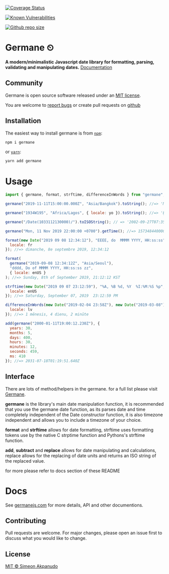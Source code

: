 [![Coverage Status](https://coveralls.io/repos/github/germanejs/germane/badge.svg?branch=master)](https://coveralls.io/github/germanejs/germane?branch=master)

[![Known Vulnerabilities](https://snyk.io/test/github/germanejs/germane/badge.svg)](https://snyk.io/test/github/germanejs/germane)

[![Github repo size](https://img.shields.io/github/repo-size/germanejs/germane)](https://img.shields.io/github/repo-size/germanejs/germane)

# Germane ⏲

**A modern/minimalistic Javascript date library for formatting, parsing, validating and manipulating dates.**
[Documentation](https://germanejs.com)

## Community

Germane is open source software released under an
[MIT license](https://github.com/germanejs/germane/blob/master/germane/LICENSE).

You are welcome to
[report bugs](https://github.com/germanejs/germane/issues) or create pull
requests on [github](https://github.com/germanejs/germane)

## Installation

The easiest way to install germane is from [`npm`](https://www.npmjs.com/):

```sh
npm i germane
```

or [`yarn`](https://yarnpkg.com/):

```sh
yarn add germane
```

# Usage

```javascript
import { germane, format, strftime, differenceInWords } from "germane";

germane("2019-11-11T15:00:00.000Z", "Asia/Bangkok").toString(); //=> 'Mon Nov 11 2019 22:00:00 UTC+0700 (Indochina Time)'

germane("1934W195", "Africa/Lagos", { locale: yo }).toString(); //=> 'Ẹt Ẹ̀bi 11 1934 01:00:00 UTC+0100'

germane("/Date(1033112130000)/").toISOString(); // => '2002-09-27T07:35:30.000Z'

germane("Mon, 11 Nov 2019 22:00:00 +0700").getTime(); //=> 1573484400000

format(new Date("2019 09 08 12:34:12"), "EEEE, do  MMMM YYYY, HH:ss:ss", {
  locale: fr
}); //=> dimanche, 8e septembre 2019, 12:34:12

format(
  germane("2019-09-08 12:34:12Z", "Asia/Seoul"),
  "dddd, Do of MMMM YYYY, HH:ss:ss zz",
  { locale: enUS }
); //=> Sunday, 8th of September 2019, 21:12:12 KST

strftime(new Date("2019 09 07 23:12:59"), "%A, %B %d, %Y  %I:%M:%S %p", {
  locale: enUS
}); //=> Saturday, September 07, 2019  23:12:59 PM

differenceInWords(new Date("2019-02-04 23:58Z"), new Date("2019-03-08"), {
  locale: lv
}); //=> 1 mēnesis, 4 dienu, 2 minūte

add(germane("2000-01-11T19:00:12.230Z"), {
  years: 30,
  months: 5,
  days: 400,
  hours: 30,
  minutes: 12,
  seconds: 459,
  ms: 410
}); //=> 2031-07-18T01:19:51.640Z
```

## Interface

There are lots of method/helpers in the germane. for a full list please visit [Germane](https://germanejs.com).

**germane** is the library's main date manipulation function, it is recommended that you use the germane date function, as its parses date and time completely independent of the Date constructor function, it is also timezone independent and allows you to include a timezone of your choice.

**format** and **strftime** allows for date formatting, strftime uses formatting tokens use by the native C strptime function and Pythons's strftime function.

**add**, **subtract** and **replace** allows for date manipulating and calculations, replace allows for the replacing of date units and returns an ISO string of the replaced value.

for more please refer to docs section of these README

# Docs

See [germanejs.com](https://germanejs.com) for more details, API and other documentions.

## Contributing

Pull requests are welcome. For major changes, please open an issue first to discuss what you would like to change.

## License

[MIT ©️ Simeon Akpanudo](https://github.com/germanejs/germane/blob/master/germane/LICENSE)
